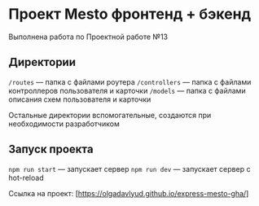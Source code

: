 # Проект Mesto фронтенд + бэкенд
Выполнена работа по Проектной работе №13

## Директории

`/routes` — папка с файлами роутера
`/controllers` — папка с файлами контроллеров пользователя и карточки
`/models` — папка с файлами описания схем пользователя и карточки

Остальные директории вспомогательные, создаются при необходимости разработчиком

## Запуск проекта

`npm run start` — запускает сервер
`npm run dev` — запускает сервер с hot-reload


Ссылка на проект: [https://olgadavlyud.github.io/express-mesto-gha/]
